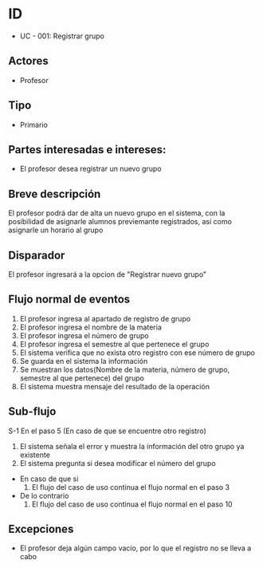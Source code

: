# ID
 - UC - 001: Registrar grupo
   
## Actores
 * Profesor
   
## Tipo 
 * Primario

## Partes interesadas e intereses:
- El profesor desea registrar un nuevo grupo 

## Breve descripción
El profesor podrá dar de alta un nuevo grupo en el sistema, con la posibilidad de asignarle alumnos previemante registrados, así como asignarle un horario al grupo

## Disparador
El profesor ingresará a la opcion de "Registrar nuevo grupo"

## Flujo normal de eventos
1. El profesor ingresa al apartado de registro de grupo
2. El profesor ingresa el nombre de la materia
3. El profesor ingresa el número de grupo
4. El profesor ingresa el semestre al que pertenece el grupo
5. El sistema verifica que no exista otro registro con ese número de grupo
6. Se guarda en el sistema la información
7. Se muestran los datos(Nombre de la materia, número de grupo, semestre al que pertenece) del grupo
8. El sistema muestra mensaje del resultado de la operación

## Sub-flujo
S-1 En el paso 5 (En caso de que se encuentre otro registro)
 1. El sistema señala el error y muestra la información del otro grupo ya existente
 1. El sistema pregunta si desea modificar el número del grupo
   - En caso de que si
     1. El flujo del caso de uso continua el flujo normal en el paso 3
   - De lo contrario
     1. El flujo del caso de uso continua el flujo normal en el paso 10

## Excepciones
- El profesor deja algún campo vacio, por lo que el registro no se lleva a cabo
  
